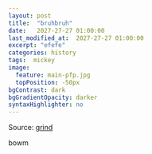 ```yaml
---
layout: post
title:  "bruhbruh"
date:   2027-27-27 01:00:00
last_modified_at:  2027-27-27 01:00:00
excerpt: "efefe"
categories: history
tags:  mickey
image: 
  feature: main-pfp.jpg
  topPosition: -50px
bgContrast: dark
bgGradientOpacity: darker
syntaxHighlighter: no
---
```

Source: [grind](https://en.wikipedia.org/wiki/Mickey_Mouse)

bowm